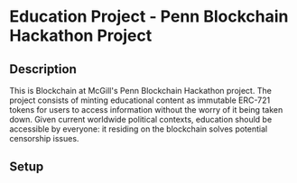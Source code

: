 # Education Project - Penn Blockchain Hackathon Project

## Description

This is Blockchain at McGill's Penn Blockchain Hackathon project.
The project consists of minting educational content as immutable ERC-721 tokens for users to access information without the worry of it being taken down. Given current worldwide political contexts, education should be accessible by everyone: it residing on the blockchain solves potential censorship issues.

## Setup
